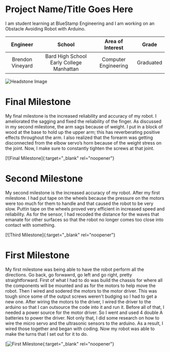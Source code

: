 ﻿# Project Name/Title Goes Here
I am student learning at BlueStamp Engineering and I am working on an Obstacle Avoiding Robot with Arduino. 

| **Engineer** | **School** | **Area of Interest** | **Grade** |
|:--:|:--:|:--:|:--:|
| Brendon Vineyard | Bard High School Early College Manhattan | Computer Engineering | Graduated

![Headstone Image](https://bluestampengineering.com/wp-content/uploads/2016/05/improve.jpg)
  
# Final Milestone
My final milestone is the increased reliability and accuracy of my robot. I ameliorated the sagging and fixed the reliability of the finger. As discussed in my second milestone, the arm sags because of weight. I put in a block of wood at the base to hold up the upper arm; this has reverberating positive effects throughout the arm. I also realized that the forearm was getting disconnected from the elbow servo’s horn because of the weight stress on the joint. Now, I make sure to constantly tighten the screws at that joint. 

[![Final Milestone]{:target="_blank" rel="noopener"}

# Second Milestone
My second milestone is the increased accuracy of my robot. After my first milestone. I had put tape on the wheels because the pressure on the motors were too much for them to handle and that caused the robot to be very slow. Puttin tape on the wheels proved very efficient in increased speed and reliability. As for the sensor, I had recoded the distance for the waves that emanate for other surfaces so that the robot no longer comes too close into contact with something. 

[![Third Milestone]{:target="_blank" rel="noopener"}
# First Milestone
  

My first milestone was being able to have the robot perform all the directions. Go back, go forwawrd, go left and go right, pretty straightforward. First of what I had to do was build the chassis for where all the components will be mounted and as for the motors to help move the robot. Then I wired and sodered the motors to the motor driver. This was tough since some of the output screws weren't budging so I had to get a new one. After wiring the motors to the driver, I wired the driver to the arduino so that I can outsource the code into it and run it. Before all of that, I needed a power source for the motor driver. So I went and used 4 double A batteries to power the driver. Not only that, I did some research on how to wire the micro servo and the ultrasonic sensors to the arduino. As a result, I wired those together and began with coding. Now my robot was able to make the turns that I set out for it to do. 

[![First Milestone](https://www.youtube.com/watch?v=bE2VUoPaWz0){:target="_blank" rel="noopener"}
